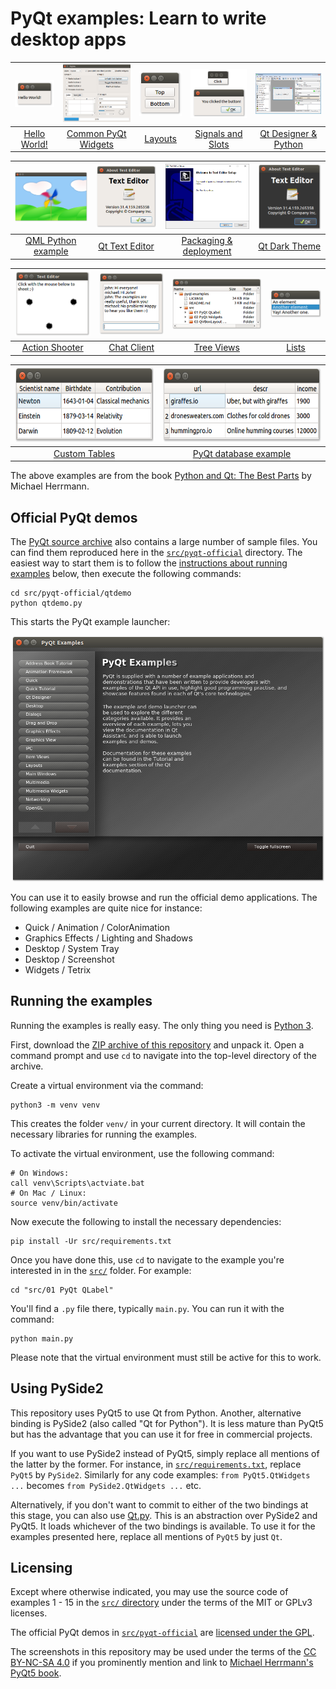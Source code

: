 # PyQt examples: Learn to write desktop apps

| <a href="src/01 PyQt QLabel"><img src="src/screenshots/pyqt-qlabel.png" alt="PyQt QLabel" width=100px></a> | <a href="src/02 PyQt Widgets"><img src="src/screenshots/pyqt-widgets.png" alt="PyQt widgets screenshot" width=200px></a> | <a href="src/03 QVBoxLayout PyQt5"><img src="src/screenshots/qvboxlayout-pyqt5.png" alt="QVBoxLayout PyQt5" width=100px></a> | <a href="src/04 PyQt Signals and Slots"><img src="src/screenshots/pyqt-signals-and-slots.jpg" alt="PyQt Signals and Slots" width=170px></a> | <a href="src/05 Qt Designer Python"><img src="src/screenshots/qt-designer-windows.png" alt="Qt Designer Python" width=190px></a> |
| :--: | :--: | :--: | :--: | :--: |
| <a href="src/01 PyQt QLabel">Hello World!</a> | <a href="src/02 PyQt Widgets">Common PyQt Widgets</a> | <a href="src/03 QVBoxLayout PyQt5">Layouts</a> | <a href="src/04 PyQt Signals and Slots">Signals and Slots</a> | <a href="src/04 Qt Designer Python">Qt Designer & Python</a> |

| <a href="src/06 QML Python example"><img src="src/screenshots/qml-python-example.png" alt="QML Python example" width=200px></a> | <a href="src/07 Qt Text Editor"><img src="src/screenshots/qt-text-editor.png" alt="Qt Text Editor" width=180px></a> | <a href="src/08 PyQt5 exe"><img src="src/screenshots/pyqt5-exe.png" alt="PyQt5 exe" width=213px></a> | <a href="src/09 Qt dark theme"><img src="src/screenshots/qt-dark-theme.png" alt="Qt dark theme" width=180px></a> |
| :--: | :--: | :--: | :--: |
| <a href="src/06 QML Python example">QML Python example</a> | <a href="src/07 Qt Text Editor">Qt Text Editor</a> | <a href="src/08 PyQt5 exe">Packaging & deployment</a> | <a href="src/09 Qt dark theme">Qt Dark Theme</a> |

| <a href="src/10 QPainter Python example"><img src="src/screenshots/qpainter-python-example.png" alt="QPainter Python example" width=200px></a> | <a href="src/11 PyQt Thread example"><img src="src/screenshots/pyqt-thread-example.png" alt="PyQt Thread example" width=175px></a> | <a href="src/12 QTreeView example in Python"><img src="src/screenshots/qtreeview-example-in-python.png" alt="QTreeView example in Python" width=260px></a> | <a href="src/13 PyQt5 QListView"><img src="src/screenshots/pyqt5-qlistview.png" alt="PyQt5 QListView" width=138px></a> |
| :--: | :--: | :--: | :--: |
| <a href="src/10 QPainter Python example">Action Shooter</a> | <a href="src/11 PyQt Thread example">Chat Client</a> | <a href="src/12 QTreeView example in Python">Tree Views</a> | <a href="src/13 PyQt5 QListView">Lists</a> |

| <a href="src/14 QAbstractTableModel example"><img src="src/screenshots/qabstracttablemodel-example.png" alt="QAbstractTableModel example" height=120px></a> | <a href="src/15 PyQt database example"><img src="src/screenshots/pyqt-database-example.png" alt="QAbstractTableModel example" height=120px></a> |
| :--: | :--: |
| <a href="src/14 QAbstractTableModel example">Custom Tables</a> |  <a href="src/15 PyQt database example">PyQt database example</a> |

The above examples are from the book [Python and Qt: The Best Parts](https://build-system.fman.io/pyqt5-book) by Michael Herrmann. 

## Official PyQt demos

The [PyQt source archive](https://www.riverbankcomputing.com/software/pyqt/download5) also contains a large number of sample files. You can find them reproduced here in the [`src/pyqt-official`](src/pyqt-official) directory. The easiest way to start them is to follow the [instructions about running examples](#running-the-examples) below, then execute the following commands:

    cd src/pyqt-official/qtdemo
    python qtdemo.py

This starts the PyQt example launcher:

<p align="center"><img src="src/screenshots/pyqt-examples-launcher.png" alt="PyQt Examples launcher"></p>

You can use it to easily browse and run the official demo applications. The following examples are quite nice for instance:

 * Quick / Animation / ColorAnimation
 * Graphics Effects / Lighting and Shadows
 * Desktop / System Tray
 * Desktop / Screenshot
 * Widgets / Tetrix

## Running the examples

Running the examples is really easy. The only thing you need is [Python 3](https://www.python.org/downloads/).

First, download the [ZIP archive of this repository](https://github.com/pyqt/examples/archive/master.zip) and unpack it. Open a command prompt and use `cd` to navigate into the top-level directory of the archive.

Create a virtual environment via the command:

    python3 -m venv venv

This creates the folder `venv/` in your current directory. It will contain the necessary libraries for running the examples.

To activate the virtual environment, use the following command:

```
# On Windows:
call venv\Scripts\actviate.bat
# On Mac / Linux:
source venv/bin/activate
```

Now execute the following to install the necessary dependencies:

    pip install -Ur src/requirements.txt

Once you have done this, use `cd` to navigate to the example you're interested in in the [`src/`](src) folder. For example:

    cd "src/01 PyQt QLabel"

You'll find a `.py` file there, typically `main.py`. You can run it with the command:

    python main.py

Please note that the virtual environment must still be active for this to work.

## Using PySide2

This repository uses PyQt5 to use Qt from Python. Another, alternative binding is PySide2 (also called "Qt for Python"). It is less mature than PyQt5 but has the advantage that you can use it for free in commercial projects.

If you want to use PySide2 instead of PyQt5, simply replace all mentions of the latter by the former. For instance, in [`src/requirements.txt`](src/requirements.txt), replace `PyQt5` by `PySide2`. Similarly for any code examples: `from PyQt5.QtWidgets ...` becomes `from PySide2.QtWidgets ...` etc.

Alternatively, if you don't want to commit to either of the two bindings at this stage, you can also use [Qt.py](https://github.com/mottosso/Qt.py). This is an abstraction over PySide2 and PyQt5. It loads whichever of the two bindings is available. To use it for the examples presented here, replace all mentions of `PyQt5` by just `Qt`.

## Licensing

Except where otherwise indicated, you may use the source code of examples 1 - 15 in the [`src/` directory](src) under the terms of the MIT or GPLv3 licenses.

The official PyQt demos in [`src/pyqt-official`](src/pyqt-official) are [licensed under the GPL](src/pyqt-official/LICENSE).

The screenshots in this repository may be used under the terms of the [CC BY-NC-SA 4.0](https://creativecommons.org/licenses/by-nc-sa/4.0/) if you prominently mention and link to [Michael Herrmann's PyQt5 book](https://build-system.fman.io/pyqt5-book). 
